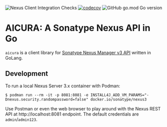![Nexus Client Integration Checks](https://github.com/m88i/aicura/workflows/Nexus%20Client%20Integration%20Checks/badge.svg)
[![codecov](https://codecov.io/gh/m88i/aicura/branch/master/graph/badge.svg)](https://codecov.io/gh/m88i/aicura)
![GitHub go.mod Go version](https://img.shields.io/github/go-mod/go-version/m88i/nexus-operator)

# AICURA: A Sonatype Nexus API in Go

`aicura` is a client library for [Sonatype Nexus Manager v3 API](https://help.sonatype.com/repomanager3/rest-and-integration-api) written in GoLang.

## Development

To run a local Nexus Server 3.x container with Podman:

```shell
$ podman run --rm -it -p 8081:8081 -e INSTALL4J_ADD_VM_PARAMS="-Dnexus.security.randompassword=false" docker.io/sonatype/nexus3
```

Use Postman or even the web browser to play around with the Nexus REST API at http://localhost:8081 endpoint. The default credentials are `admin`/`admin123`.
